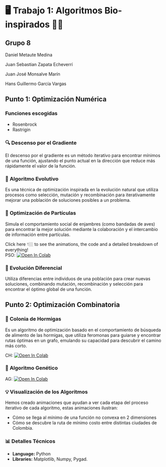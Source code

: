 # 🖥️  **Trabajo 1: Algoritmos Bio-inspirados** 🐍🧬
## **Grupo 8**
Daniel Metaute Medina

Juan Sebastian Zapata Echeverrí

Juan José Monsalve Marín

Hans Guillermo García Vargas


## Punto 1: Optimización Numérica

### **Funciones escogidas**
- Rosenbrock
- Rastrigin

### 🔍 **Descenso por el Gradiente**
El descenso por el gradiente es un método iterativo para encontrar mínimos de una función, ajustando el punto actual en la dirección que reduce más rápidamente el valor de la función.

### 🐛 **Algoritmo Evolutivo**
Es una técnica de optimización inspirada en la evolución natural que utiliza procesos como selección, mutación y recombinación para iterativamente mejorar una población de soluciones posibles a un problema.

### 🦅 **Optimización de Partículas**
Simula el comportamiento social de enjambres (como bandadas de aves) para encontrar la mejor solución mediante la colaboración y el intercambio de información entre partículas.

Click here 👇🏼 to see the animations, the code and a detailed breakdown of everything!  
PSO: <a href="https://colab.research.google.com/github/metaute73/Trabajo-01-RNA-corregido/blob/main/Punto_1_Optimizaci%C3%B3n_Num%C3%A9rica/Particle_Swarm_Optimization_(PSO).ipynb" target="_parent"><img src="https://colab.research.google.com/assets/colab-badge.svg" alt="Open In Colab"/></a>

### 🦋 **Evolución Diferencial**
Utiliza diferencias entre individuos de una población para crear nuevas soluciones, combinando mutación, recombinación y selección para encontrar el óptimo global de una función.

## Punto 2: Optimización Combinatoria

### 🐜 **Colonia de Hormigas**
Es un algoritmo de optimización basado en el comportamiento de búsqueda de alimento de las hormigas, que utiliza feromonas para guiarse y encontrar rutas óptimas en un grafo, emulando su capacidad para descubrir el camino más corto.

CH: <a href="https://colab.research.google.com/github/metaute73/Trabajo-01-RNA-corregido/blob/main/Punto_2_Optimizaci%C3%B3n_Combinatoria/Colonia_de_Hormigas.ipynb" target="_parent"><img src="https://colab.research.google.com/assets/colab-badge.svg" alt="Open In Colab"/></a>

### 🔄 **Algoritmo Genético**

AG: <a href="https://colab.research.google.com/github/metaute73/Trabajo-01-RNA-corregido/blob/main/Punto_2_Optimizaci%C3%B3n_Combinatoria/Algoritmo_Gen%C3%A9tico.ipynb" target="_parent"><img src="https://colab.research.google.com/assets/colab-badge.svg" alt="Open In Colab"/></a>

### 💡 **Visualización de los Algoritmos**
Hemos creado animaciones que ayudan a ver cada etapa del proceso iterativo de cada algoritmo, estas animaciones ilustran:
- Cómo se llega al mínimo de una función no convexa en 2 dimensiones
- Cómo se descubre la ruta de mínimo costo entre distintas ciudades de Colombia.

### 📊 **Detalles Técnicos**
- **Language:** Python
- **Libraries:** Matplotlib, Numpy, Pygad.
